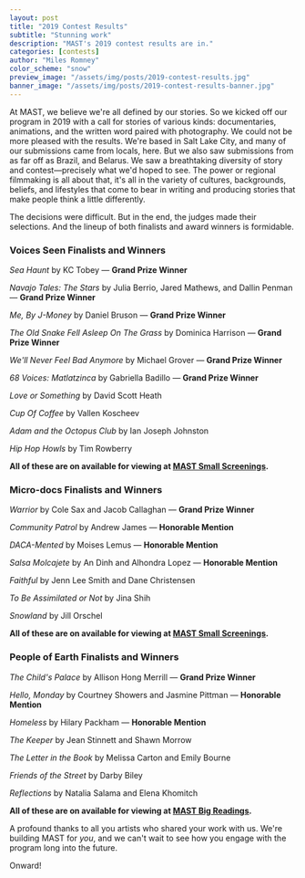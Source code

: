 ```yaml
---
layout: post
title: "2019 Contest Results"
subtitle: "Stunning work"
description: "MAST's 2019 contest results are in."
categories: [contests]
author: "Miles Romney"
color_scheme: "snow"
preview_image: "/assets/img/posts/2019-contest-results.jpg"
banner_image: "/assets/img/posts/2019-contest-results-banner.jpg"
---
```


At MAST, we believe we're all defined by our stories. So we kicked off our program in 2019 with a call for stories of various kinds: documentaries, animations, and the written word paired with photography. We could not be more pleased with the results. We're based in Salt Lake City, and many of our submissions came from locals, here. But we also saw submissions from as far off as Brazil, and Belarus. We saw a breathtaking diversity of story and contest—precisely what we'd hoped to see. The power or regional filmmaking is all about that, it's all in the variety of cultures, backgrounds, beliefs, and lifestyles that come to bear in writing and producing stories that make people think a little differently.

The decisions were difficult. But in the end, the judges made their selections. And the lineup of both finalists and award winners is formidable.

<h3>Voices Seen Finalists and Winners</h3>

_Sea Haunt_ by KC Tobey — **Grand Prize Winner**

_Navajo Tales: The Stars_ by Julia Berrio, Jared Mathews, and Dallin Penman — **Grand Prize Winner**

_Me, By J-Money_ by Daniel Bruson — **Grand Prize Winner**

_The Old Snake Fell Asleep On The Grass_ by Dominica Harrison — **Grand Prize Winner**

_We'll Never Feel Bad Anymore_ by Michael Grover — **Grand Prize Winner**

_68 Voices: Matlatzinca_ by Gabriella Badillo — **Grand Prize Winner**

_Love or Something_ by David Scott Heath

_Cup Of Coffee_ by Vallen Koscheev

_Adam and the Octopus Club_ by Ian Joseph Johnston

_Hip Hop Howls_ by Tim Rowberry

**All of these are on available for viewing at <a href="/#screenings">MAST Small Screenings</a>.**

<h3>Micro-docs Finalists and Winners</h3>

_Warrior_ by Cole Sax and Jacob Callaghan — **Grand Prize Winner**

_Community Patrol_ by Andrew James — **Honorable Mention**

_DACA-Mented_ by Moises Lemus — **Honorable Mention**

_Salsa Molcajete_ by An Dinh and Alhondra Lopez — **Honorable Mention**

_Faithful_ by Jenn Lee Smith and Dane Christensen

_To Be Assimilated or Not_ by Jina Shih

_Snowland_ by Jill Orschel

**All of these are on available for viewing at <a href="/#screenings">MAST Small Screenings</a>.**

<h3>People of Earth Finalists and Winners</h3>

_The Child's Palace_ by Allison Hong Merrill — **Grand Prize Winner**

_Hello, Monday_ by Courtney Showers and Jasmine Pittman — **Honorable Mention**

_Homeless_ by Hilary Packham — **Honorable Mention**

_The Keeper_ by Jean Stinnett and Shawn Morrow

_The Letter in the Book_ by Melissa Carton and Emily Bourne

_Friends of the Street_ by Darby Biley

_Reflections_ by Natalia Salama and Elena Khomitch

**All of these are on available for viewing at <a href="/#screenings">MAST Big Readings</a>.**


A profound thanks to all you artists who shared your work with us. We're building MAST for _you_, and we can't wait to see how you engage with the program long into the future.

Onward!